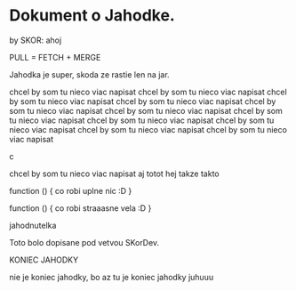 # Dokument o Jahodke.
by SKOR: ahoj

PULL = FETCH + MERGE

Jahodka je super, skoda ze rastie len na jar.

chcel by som tu nieco viac napisat
chcel by som tu nieco viac napisat
chcel by som tu nieco viac napisat
chcel by som tu nieco viac napisat
chcel by som tu nieco viac napisat
chcel by som tu nieco viac napisat
chcel by som tu nieco viac napisat
chcel by som tu nieco viac napisat
chcel by som tu nieco viac napisat
chcel by som tu nieco viac napisat
chcel by som tu nieco viac napisat


c


chcel by som tu nieco viac napisat
aj totot hej
takze takto

function () {
    co robi uplne nic :D
}

function () {
    co robi straaasne vela :D 
}

jahodnutelka

Toto bolo dopisane pod vetvou SKorDev.

KONIEC JAHODKY


nie je koniec jahodky, bo az tu je koniec jahodky juhuuu
